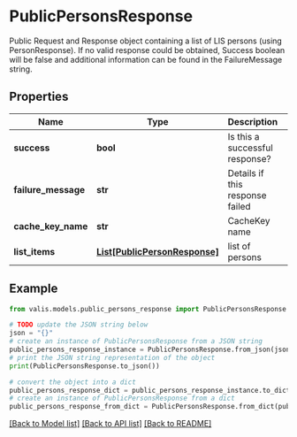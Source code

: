 # PublicPersonsResponse

Public Request and Response object containing a list of LIS persons (using PersonResponse). If no valid response could be   obtained, Success boolean will be false and additional information can be found in the FailureMessage string.

## Properties

Name | Type | Description | Notes
------------ | ------------- | ------------- | -------------
**success** | **bool** | Is this a successful response? | [optional] 
**failure_message** | **str** | Details if this response failed | [optional] 
**cache_key_name** | **str** | CacheKey name | [optional] 
**list_items** | [**List[PublicPersonResponse]**](PublicPersonResponse.md) | list of persons | [optional] 

## Example

```python
from valis.models.public_persons_response import PublicPersonsResponse

# TODO update the JSON string below
json = "{}"
# create an instance of PublicPersonsResponse from a JSON string
public_persons_response_instance = PublicPersonsResponse.from_json(json)
# print the JSON string representation of the object
print(PublicPersonsResponse.to_json())

# convert the object into a dict
public_persons_response_dict = public_persons_response_instance.to_dict()
# create an instance of PublicPersonsResponse from a dict
public_persons_response_from_dict = PublicPersonsResponse.from_dict(public_persons_response_dict)
```
[[Back to Model list]](../README.md#documentation-for-models) [[Back to API list]](../README.md#documentation-for-api-endpoints) [[Back to README]](../README.md)


